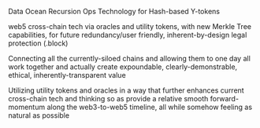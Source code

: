 Data Ocean Recursion Ops Technology for Hash-based Y-tokens

web5 cross-chain tech via oracles and utility tokens, with new Merkle Tree capabilities, for future redundancy/user friendly, inherent-by-design legal protection (.block)

Connecting all the currently-siloed chains and allowing them to one day all work together and actually create expoundable, clearly-demonstrable, ethical, inherently-transparent value

Utilizing utility tokens and oracles in a way that further enhances current cross-chain tech and thinking so as provide a relative smooth forward-momentum along the web3-to-web5 timeline, all while somehow feeling as natural as possible
